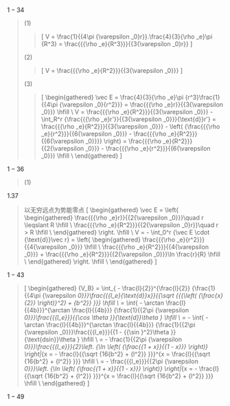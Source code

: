 $1-34$

> (1)
>
> > \[
> > V = \frac{1}{{4\pi {\varepsilon _0}r}}.\frac{4}{3}{\rho _e}\pi {R^3} = \frac{{{\rho _e}{R^3}}}{{3{\varepsilon _0}r}}
> > \]
>
> (2)
>
> > \[
> > V = \frac{{{\rho _e}{R^2}}}{{3{\varepsilon _0}}}
> > \]
>
> (3)
>
> > \[
> > \begin{gathered}
> >   \vec E = \frac{4}{3}{\rho _e}\pi {r^3}\frac{1}{{4\pi {\varepsilon _0}{r^2}}} = \frac{{{\rho _e}r}}{{3{\varepsilon _0}}} \hfill \\
> >   V = \frac{{{\rho _e}{R^2}}}{{3{\varepsilon _0}}} - \int_R^r {\frac{{{\rho _e}r'}}{{3{\varepsilon _0}}}{\text{d}}r'}  = \frac{{{\rho _e}{R^2}}}{{3{\varepsilon _0}}} - \left( {\frac{{{\rho _e}{r^2}}}{{6{\varepsilon _0}}} - \frac{{{\rho _e}{R^2}}}{{6{\varepsilon _0}}}} \right) = \frac{{{\rho _e}{R^2}}}{{2{\varepsilon _0}}} - \frac{{{\rho _e}{r^2}}}{{6{\varepsilon _0}}} \hfill \\ 
> > \end{gathered} 
> > \]

$1-36$

> (1)
>

$1.37$

> 以无穷远点为势能零点
> \[
> \begin{gathered}
>   \vec E = \left\{ \begin{gathered}
>   \frac{{{\rho _e}r}}{{2{\varepsilon _0}}}\quad r \leqslant R \hfill \\
>   \frac{{{\rho _e}{R^2}}}{{2{\varepsilon _0}r}}\quad r > R \hfill \\ 
> \end{gathered}  \right. \hfill \\
>   V =  - \int_0^r {\vec E \cdot {\text{d}}\vec r}  = \left\{ \begin{gathered}
>   \frac{{{\rho _e}{r^2}}}{{4{\varepsilon _0}}} \hfill \\
>   \frac{{{\rho _e}{R^2}}}{{4{\varepsilon _0}}} + \frac{{{\rho _e}{R^2}}}{{2{\varepsilon _0}}}\ln \frac{r}{R} \hfill \\ 
> \end{gathered}  \right. \hfill \\ 
> \end{gathered} 
> \]

$1-43$

> \[
> \begin{gathered}
>   {V_B} = \int_{ - \frac{l}{2}}^{\frac{l}{2}} {\frac{1}{{4\pi {\varepsilon _0}}}\frac{{{l_e}{\text{d}}x}}{{\sqrt {{{\left( {\frac{x}{2}} \right)}^2} + {b^2}} }}}  \hfill \\
>    = \int_{ - \arctan \frac{l}{{4b}}}^{\arctan \frac{l}{{4b}}} {\frac{1}{{2\pi {\varepsilon _0}}}\frac{{{l_e}}}{{\cos \theta }}{\text{d}}\theta }  \hfill \\
>    =  - \int_{ - \arctan \frac{l}{{4b}}}^{\arctan \frac{l}{{4b}}} {\frac{1}{{2\pi {\varepsilon _0}}}\frac{{{l_e}}}{{1 - {{\sin }^2}\theta }}{\text{dsin}}\theta }  \hfill \\
>    =  - \frac{1}{{2\pi {\varepsilon _0}}}\frac{{{l_e}}}{2}\left. {\ln \left( {\frac{{1 + x}}{{1 - x}}} \right)} \right|_{x =  - \frac{l}{{\sqrt {16{b^2} + {l^2}} }}}^{x = \frac{l}{{\sqrt {16{b^2} + {l^2}} }}} \hfill \\
>    =  - \frac{{{l_e}}}{{2\pi {\varepsilon _0}}}\left. {\ln \left( {\frac{{1 + x}}{{1 - x}}} \right)} \right|_{x =  - \frac{l}{{\sqrt {16{b^2} + {l^2}} }}}^{x = \frac{l}{{\sqrt {16{b^2} + {l^2}} }}} \hfill \\ 
> \end{gathered} 
> \]

$1-49$

> 
